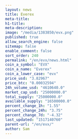 ```yaml
---
layout: news
title: Everex
meta-title: 
h1-title: 
meta-description: 
image: "/media/1383850/evx.png"
published: true
allow_search_engine: false
sitemap: false
enable_comment: false
sort_order: 240
permalink: "/en/evx/news.html"
coin_a_symbol: "EVX"
coin_a_name: "Everex"
coin_a_lower_case: "evx"
price_usd: "3.82967"
price_btc: "0.00032594"
24h_volume_usd: "4610640.0"
market_cap_usd: "25000000.0"
total_supply: "25000000.0"
available_supply: "16500000.0"
percent_change_1h: "1.55"
percent_change_24h: "3.75"
percent_change_7d: "-4.32"
last_updated: "1517140760"
parent-url: "/en/evx/"
author: Sam
---
```


